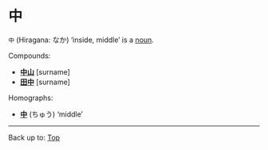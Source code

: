 # 中

`中` (Hiragana: なか) ‘inside, middle’ is a [noun](../../../desc/nouns.md).

Compounds:
- **[中山](nakayama.md)** [surname]
- **[田中](../../t/ta/tanaka.md)** [surname]

Homographs:
- **[中](../../ch/chu/chuu.md)** (ちゅう) ‘middle’

----

Back up to: [Top](../../../index.md)
